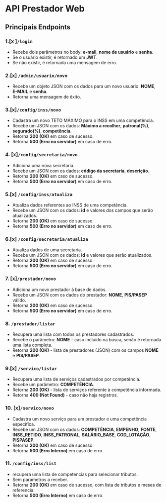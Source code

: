 # API Prestador Web

## Principais Endpoints

### 1.[x ]`/login`

- Recebe dois parâmetros no body: **e-mail**, **nome de usuário** e **senha**.
- Se o usuário existir, é retornado um **JWT**.
- Se não existir, é retornada uma mensagem de erro.

### 2.[x] `/admin/usuario/novo`

- Recebe um objeto JSON com os dados para um novo usuário: **NOME**, **E-MAIL** e **senha**.
- Retorna uma mensagem de êxito.

### 3.[x]`/config/inss/novo`

- Cadastra um novo TETO MÁXIMO para o INSS em uma competência.
- Recebe um JSON com os dados: **Máximo a recolher**, **patronal(%)**, **segurado(%)**, **competência**.
- Retorna **200 (OK)** em caso de sucesso.
- Retorna **500 (Erro no servidor)** em caso de erro.

### 4. [x]`/config/secretaria/novo`

- Adiciona uma nova secretaria.
- Recebe um JSON com os dados: **código da secretaria**, **descrição**.
- Retorna **200 (OK)** em caso de sucesso.
- Retorna **500 (Erro no servidor)** em caso de erro.

### 5.[x] `/config/inss/atualiza`

- Atualiza dados referentes ao INSS de uma competência.
- Recebe um JSON com os dados: **id** e valores dos campos que serão atualizados.
- Retorna **200 (OK)** em caso de sucesso.
- Retorna **500 (Erro no servidor)** em caso de erro.

### 6.[x] `/config/secretaria/atualiza`

- Atualiza dados de uma secretaria.
- Recebe um JSON com os dados: **id** e valores que serão atualizados.
- Retorna **200 (OK)** em caso de sucesso.
- Retorna **500 (Erro no servidor)** em caso de erro.

### 7. [x]`/prestador/novo`

- Adiciona um novo prestador à base de dados.
- Recebe um JSON com os dados do prestador: **NOME**, **PIS/PASEP** válido.
- Retorna **200 (OK)** em caso de sucesso.
- Retorna **500 (Erro no servidor)** em caso de erro.

### 8. `/prestador/listar`

- Recupera uma lista com todos os prestadores cadastrados.
- Recebe o parâmetro: **NOME** - caso incluído na busca, senão é retornada uma lista completa.
- Retorna **200 (OK)** - lista de prestadores (JSON) com os campos **NOME** e **PIS/PASEP**.

### 9.[x] `/servico/listar`

- Recupera uma lista de serviços cadastrados por competência.
- Recebe um parâmetro: **COMPETÊNCIA**.
- Retorna **200 (OK)** - lista de serviços referente à competência informada.
- Retorna **400 (Not Found)** - caso não haja registros.

### 10. [x]`/servico/novo`

- Cadastra um novo serviço para um prestador e uma competência específica.
- Recebe um JSON com os dados: **COMPETÊNCIA**, **EMPENHO**, **FONTE**, **INSS_RETIDO**, **INSS_PATRONAL**, **SALÁRIO_BASE**, **COD_LOTAÇÃO**, **PISPASEP**.
- Retorna **200 (OK)** em caso de sucesso.
- Retorna **500 (Erro Interno)** em caso de erro.

### 11. `/config/inss/list`

- recupera uma lista de competencias para selecionar tributos.
- Sem parametros a receber.
- Retorna **200 (OK)** em caso de sucesso, com lista de tributos e meses de referencia.
- Retorna **500 (Erro Interno)** em caso de erro.
